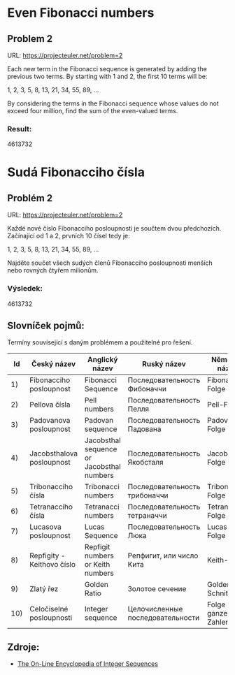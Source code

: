 # Even Fibonacci numbers
## Problem 2

URL: https://projecteuler.net/problem=2

Each new term in the Fibonacci sequence is generated by adding the previous two 
terms. By starting with 1 and 2, the first 10 terms will be:

1, 2, 3, 5, 8, 13, 21, 34, 55, 89, ...

By considering the terms in the Fibonacci sequence whose values do not exceed 
four million, find the sum of the even-valued terms.

### Result: 
4613732

# Sudá Fibonacciho čísla
## Problém 2

URL: https://projecteuler.net/problem=2

Každé nové číslo Fibonacciho posloupnosti je součtem dvou předchozích. Začínající
od 1 a 2, prvních 10 čísel tedy je:

1, 2, 3, 5, 8, 13, 21, 34, 55, 89, ...

Najděte součet všech sudých členů Fibonacciho posloupnosti menších nebo rovných 
čtyřem milionům.

### Výsledek:
4613732

## Slovníček pojmů:
Termíny související s daným problémem a použitelné pro řešení.

 Id  | Český název | Anglický název | Ruský název | Německý název | OEIS | N 
-----|-------------|----------------|-------------|---------------|------|---
 1)  | Fibonacciho posloupnost | Fibonacci Sequence | Последовательность Фибоначчи | Fibonacci-Folge | A000045 | 6 
 2)  | Pellova čísla | Pell numbers | Последовательность Пелля | Pell-Folge | A000129 | 12 
 3)  | Padovanova posloupnost | Padovan sequence | Последовательность Падована | Padovan-Folge | A000931 | 15 
 4)  | Jacobsthalova posloupnost | Jacobsthal sequence or Jacobsthal numbers | Последовательность Якобсталя | Jacobsthal-Folge | A001045 | 18 
 5)  | Tribonacciho čísla | Tribonacci numbers | Последовательность трибоначчи | Tribonacci-Folge | A000073 | 30 
 6)	 | Tetranacciho čísla | Tetranacci numbers | Последовательность тетраначчи | Tetranacci-Folge | A000288 | 210 
 7)  | Lucasova posloupnost | Lucas Sequence | Последовательность Люка | Lucas-Folge | A002878 |  
 8)  | Repfigity - Keithovo číslo | Repfigit numbers or Keith numbers | Репфигит, или число Кита | Keith-Zahl |  |  
 9)  | Zlatý řez | Golden Ratio | Золотое сечение | Goldenen Schnitt |  |  
 10) | Celočíselné posloupnosti | Integer sequence | Целочисленные последовательности | Folge ganzer Zahlen |  |  
 
## Zdroje:

* [The On-Line Encyclopedia of Integer Sequences](https://oeis.org)
